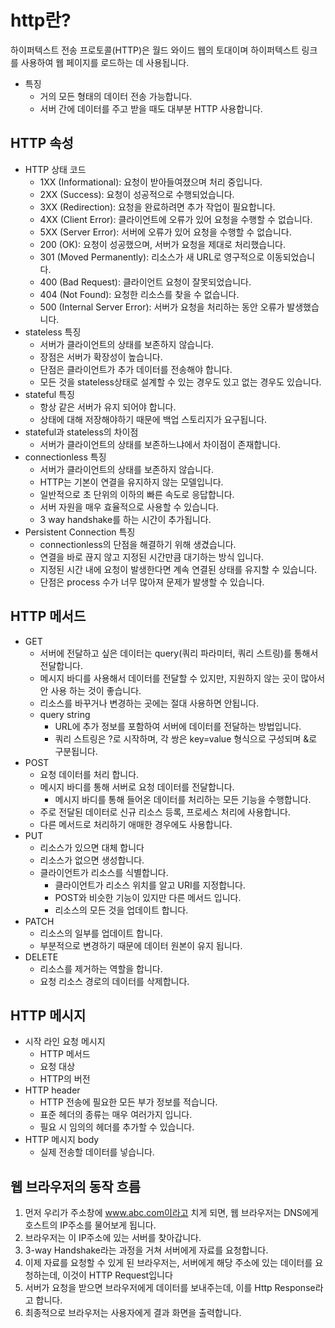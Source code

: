 # http란?
하이퍼텍스트 전송 프로토콜(HTTP)은 월드 와이드 웹의 토대이며 하이퍼텍스트 링크를 사용하여 웹 페이지를 로드하는 데 사용됩니다. 
- 특징
    - 거의 모든 형태의 데이터 전송 가능합니다.
    - 서버 간에 데이터를 주고 받을 때도 대부분 HTTP 사용합니다.
## HTTP 속성
- HTTP 상태 코드
    - 1XX (Informational): 요청이 받아들여졌으며 처리 중입니다.
    - 2XX (Success): 요청이 성공적으로 수행되었습니다.
    - 3XX (Redirection): 요청을 완료하려면 추가 작업이 필요합니다.
    - 4XX (Client Error): 클라이언트에 오류가 있어 요청을 수행할 수 없습니다.
    - 5XX (Server Error): 서버에 오류가 있어 요청을 수행할 수 없습니다.
    - 200 (OK): 요청이 성공했으며, 서버가 요청을 제대로 처리했습니다.
    - 301 (Moved Permanently): 리소스가 새 URL로 영구적으로 이동되었습니다.
    - 400 (Bad Request): 클라이언트 요청이 잘못되었습니다.
    - 404 (Not Found): 요청한 리소스를 찾을 수 없습니다.
    - 500 (Internal Server Error): 서버가 요청을 처리하는 동안 오류가 발생했습니다.
- stateless 특징
    - 서버가 클라이언트의 상태를 보존하지 않습니다.
    - 장점은 서버가 확장성이 높습니다.
    - 단점은 클라이언트가 추가 데이터를 전송해야 합니다.
    - 모든 것을 stateless상태로 설계할 수 있는 경우도 있고 없는 경우도 있습니다.
- stateful 특징
    - 항상 같은 서버가 유지 되어야 합니다.
    - 상태에 대해 저장해야하기 때문에 백업 스토리지가 요구됩니다.
- stateful과 stateless의 차이점
    - 서버가 클라이언트의 상태를 보존하느냐에서 차이점이 존재합니다.
- connectionless 특징
    - 서버가 클라이언트의 상태를 보존하지 않습니다.
    - HTTP는 기본이 연결을 유지하지 않는 모델입니다.
    - 일반적으로 초 단위의 이하의 빠른 속도로 응답합니다.
    - 서버 자원을 매우 효율적으로 사용할 수 있습니다.
    - 3 way handshake를 하는 시간이 추가됩니다.
- Persistent Connection 특징
    - connectionless의 단점을 해결하기 위해 생겼습니다.
    - 연결을 바로 끊지 않고 지정된 시간만큼 대기하는 방식 입니다.
    - 지정된 시간 내에 요청이 발생한다면 계속 연결된 상태를 유지할 수 있습니다.
    - 단점은 process 수가 너무 많아져 문제가 발생할 수 있습니다.
## HTTP 메서드
- GET
    - 서버에 전달하고 싶은 데이터는 query(쿼리 파라미터, 쿼리 스트링)를 통해서 전달합니다.
    - 메시지 바디를 사용해서 데이터를 전달할 수 있지만, 지원하지 않는 곳이 많아서 안 사용 하는 것이 좋습니다.
    - 리소스를 바꾸거나 변경하는 곳에는 절대 사용하면 안됩니다.
    - query string
        - URL에 추가 정보를 포함하여 서버에 데이터를 전달하는 방법입니다.
        - 쿼리 스트링은 ?로 시작하며, 각 쌍은 key=value 형식으로 구성되며 &로 구분됩니다.
- POST
    - 요청 데이터를 처리 합니다.
    - 메시지 바디를 통해 서버로 요청 데이터를 전달합니다.
        - 메시지 바디를 통해 들어온 데이터를 처리하는 모든 기능을 수행합니다.
    - 주로 전달된 데이터로 신규 리소스 등록, 프로세스 처리에 사용합니다.
    - 다른 메서드로 처리하기 애매한 경우에도 사용합니다.
- PUT 
    - 리소스가 있으면 대체 합니다
    - 리소스가 없으면 생성합니다.
    - 클라이언트가 리소스를 식별합니다.
        - 클라이언트가 리소스 위치를 알고 URI를 지정합니다.
        - POST와 비슷한 기능이 있지만 다른 메서드 입니다.
        - 리소스의 모든 것을 업데이트 합니다.
- PATCH
    - 리소스의 일부를 업데이트 합니다.
    - 부분적으로 변경하기 때문에 데이터 원본이 유지 됩니다.
- DELETE
    - 리소스를 제거하는 역할을 합니다.
    - 요청 리소스 경로의 데이터를 삭제합니다.
## HTTP 메시지
- 시작 라인 요청 메시지
    - HTTP 메서드
    - 요청 대상
    - HTTP의 버전
- HTTP header
    - HTTP 전송에 필요한 모든 부가 정보를 적습니다.
    - 표준 헤더의 종류는 매우 여러가지 입니다.
    - 필요 시 임의의 헤더를 추가할 수 있습니다.
- HTTP 메시지 body
    - 실제 전송할 데이터를 넣습니다.
## 웹 브라우저의 동작 흐름
1. 먼저 우리가 주소창에 www.abc.com이라고 치게 되면, 웹 브라우저는 DNS에게 호스트의 IP주소를 물어보게 됩니다.
2. 브라우저는 이 IP주소에 있는 서버를 찾아갑니다.
3. 3-way Handshake라는 과정을 거쳐 서버에게 자료를 요청합니다.
4. 이제 자료를 요청할 수 있게 된 브라우저는, 서버에게 해당 주소에 있는 데이터를 요청하는데, 이것이 HTTP Request입니다
5.  서버가 요청을 받으면 브라우저에게 데이터를 보내주는데, 이를 Http Response라고 합니다.
6. 최종적으로 브라우저는 사용자에게 결과 화면을 출력합니다. 
